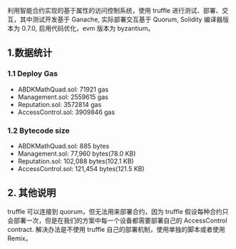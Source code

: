 利用智能合约实现的基于属性的访问控制系统，使用 truffle 进行测试、部署、交互，其中测试开发基于 Ganache, 实际部署交互基于 Quorum, Solidity 编译器版本为 0.7.0, 启用代码优化，evm 版本为 byzantium。

## 1.数据统计

### 1.1 Deploy Gas

- ABDKMathQuad.sol: 71921 gas
- Management.sol: 2559615 gas
- Reputation.sol: 3572814 gas
- AccessControl.sol: 3909846 gas

### 1.2 Bytecode size

- ABDKMathQuad.sol: 885 bytes
- Management.sol: 77,960 bytes(78.0 KB)
- Reputation.sol: 102,088 bytes(102.1 KB) 
- AccessControl.sol: 121,454 bytes(121.5 KB)

## 2. 其他说明

truffle 可以连接到 quorum，但无法用来部署合约，因为 truffle 假设每种合约只会部署一次，但是在我们的方案中每一个设备都需要部署自己的 AccessControl contract. 解决办法是不使用 truffle 自己的部署机制，使用单独的脚本或者使用 Remix。